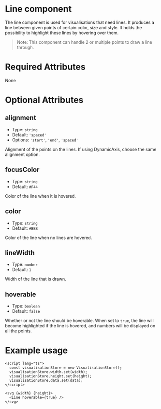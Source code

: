 # Line component

The line component is used for visualisations that need lines. It produces a line between given points of certain color, size and style. It holds the possibility to highlight these lines by hovering over them.

> Note: This component can handle 2 or multiple points to draw a line through.

# Required Attributes

None

# Optional Attributes

## alignment

- Type: `string`
- Default: `'spaced'`
- Options: `'start'`, `'end'`, `'spaced'`

Alignment of the points on the lines. If using DynamicAxis, choose the same alignment option.

## focusColor

- Type: `string`
- Default: `#F44`

Color of the line when it is hovered.

## color

- Type: `string`
- Default: `#BBB`

Color of the line when no lines are hovered.

## lineWidth

- Type: `number`
- Default: `1`

Width of the line that is drawn.

## hoverable

- Type: `boolean`
- Default: `false`

Whether or not the line should be hoverable. When set to `true`, the line will become highlighted if the line is hovered, and numbers will be displayed on all the points.

# Example usage

```svelte
<script lang="ts">
  const visualisationStore = new VisualisationStore();
  visualisationStore.width.set(width);
  visualisationStore.height.set(height);
  visualisationStore.data.set(data);
</script>

<svg {width} {height}>
  <Line hoverable={true} />
</svg>
```
